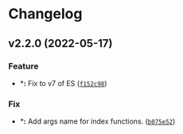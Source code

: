 # Changelog

<!--next-version-placeholder-->

## v2.2.0 (2022-05-17)
### Feature
* ***:** Fix to v7 of ES ([`f152c98`](https://github.com/UB-UNIBAS/simple-elastic/commit/f152c9880fae564faf89bfc76004f78fd1814749))

### Fix
* ***:** Add args name for index functions. ([`b075e52`](https://github.com/UB-UNIBAS/simple-elastic/commit/b075e52431fce38de0a6a7c2da900876ff2120f3))
